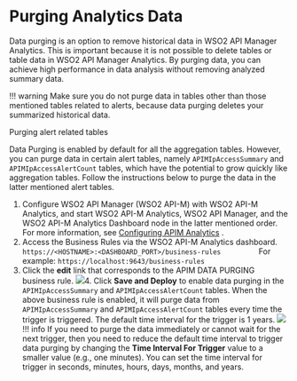# Purging Analytics Data

Data purging is an option to remove historical data in WSO2 API Manager Analytics. This is important because it is not possible to delete tables or table data in WSO2 API Manager Analytics. By purging data, you can achieve high performance in data analysis without removing analyzed summary data.

!!! warning
Make sure you do not purge data in tables other than those mentioned tables related to alerts, because data purging deletes your summarized historical data.


Purging alert related tables

Data Purging is enabled by default for all the aggregation tables. However, you can purge data in certain alert tables, namely `APIMIpAccessSummary` and `APIMIpAccessAlertCount` tables, which have the potential to grow quickly like aggregation tables. Follow the instructions below to purge the data in the latter mentioned alert tables.

1.  Configure WSO2 API Manager (WSO2 API-M) with WSO2 API-M Analytics, and start WSO2 API-M Analytics, WSO2 API Manager, and the WSO2 API-M Analytics Dashboard node in the latter mentioned order.
    For more information, see [Configuring APIM Analytics](_Configuring_APIM_Analytics_) .
2.  Access the Business Rules via the WSO2 API-M Analytics dashboard.
`https://<HOSTNAME>:<DASHBOARD_PORT>/business-rules         `
    For example: `https://localhost:9643/business-rules                   `
3.  Click the **edit** link that corresponds to the APIM DATA PURGING business rule.
    ![](/assets/attachments/103335186/103335188.png)4.  Click **Save and Deploy** to enable data purging in the `APIMIpAccessSummary` and `APIMIpAccessAlertCount` tables.
    When the above business rule is enabled, it will purge data from `APIMIpAccessSummary` and `APIMIpAccessAlertCount` tables every time the trigger is triggered. The default time interval for the trigger is 1 years.
    ![](/assets/attachments/103335186/103335187.png)
        !!! info
    If you need to purge the data immediately or cannot wait for the next trigger, then you need to reduce the default time interval to trigger data purging by changing the **Time Interval For Trigger** value to a smaller value (e.g., one minutes). You can set the time interval for trigger in seconds, minutes, hours, days, months, and years.



